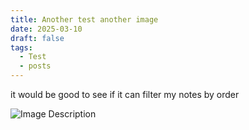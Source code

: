 ```yaml
---
title: Another test another image
date: 2025-03-10
draft: false
tags:
  - Test
  - posts
---
```


it would be good to see if it can filter my notes by order

![Image Description](/LachiesLibrary/images/Another%20test%20another%20image-20250310175635604.png)